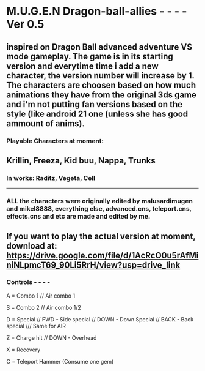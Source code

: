 # M.U.G.E.N Dragon-ball-allies - - - - Ver 0.5
inspired on Dragon Ball advanced adventure VS mode gameplay.
The game is in its starting version and everytime time i add a new character, the version number will increase by 1.
The characters are choosen based on how much animations they have from the original 3ds game and i'm not putting fan versions based on the style (like android 21 one (unless she has good ammount of anims). 
-----------------------------------------------------------------------
### Playable Characters at moment:
Krillin, Freeza, Kid buu, Nappa, Trunks
-----------
### In works: Raditz, Vegeta, Cell
----------
### ALL the characters were originally edited by malusardimugen and mikel8888, everything else, advanced.cns, teleport.cns, effects.cns and etc are made and edited by me.
If you want to play the actual version at moment, download at: https://drive.google.com/file/d/1AcRcO0u5rAfMiniNLpmcT69_90Li5RrH/view?usp=drive_link
------------------------------------------------------------------------------------------------------------------------------------------------------------------------------------------------------------------------------------------------------------------------------------------------------------------------------------------------------------------------------------------
### Controls - - - - 
A = Combo 1 // Air combo 1

S = Combo 2 // Air combo 1/2

D = Special  // FWD - Side special // DOWN - Down Special // BACK - Back special /// Same for AIR

Z = Charge hit // DOWN - Overhead

X = Recovery

C = Teleport Hammer (Consume one gem) 

